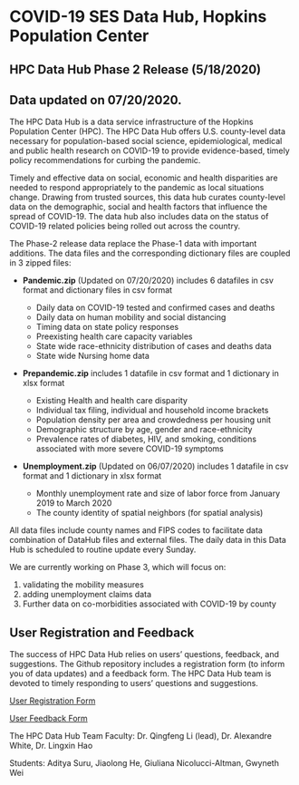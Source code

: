 # COVID-19 SES Data Hub, Hopkins Population Center

## HPC Data Hub Phase 2 Release (5/18/2020)

## Data updated on 07/20/2020. 

The HPC Data Hub is a data service infrastructure of the Hopkins Population Center (HPC). The HPC Data Hub offers U.S. county-level data necessary for population-based social science, epidemiological, medical and public health research on COVID-19 to provide evidence-based, timely policy recommendations for curbing the pandemic. 

Timely and effective data on social, economic and health disparities are needed to respond appropriately to the pandemic as local situations change. Drawing from trusted sources, this data hub curates county-level data on the demographic, social and health factors that influence the spread of COVID-19. The data hub also includes data on the status of COVID-19 related policies being rolled out across the country. 

The Phase-2 release data replace the Phase-1 data with important additions. The data files and the corresponding dictionary files are coupled in 3 zipped files:
- **Pandemic.zip** (Updated on 07/20/2020) includes 6 datafiles in csv format and dictionary files in csv format
    - Daily data on COVID-19 tested and confirmed cases and deaths
    - Daily data on human mobility and social distancing
    - Timing data on state policy responses
    - Preexisting health care capacity variables
    - State wide race-ethnicity distribution of cases and deaths data
    - State wide Nursing home data


- **Prepandemic.zip** includes 1 datafile in csv format and 1 dictionary in xlsx format
    -	Existing Health and health care disparity 
    -	Individual tax filing, individual and household income brackets
    -	Population density per area and crowdedness per housing unit
    -	Demographic structure by age, gender and race-ethnicity
    - Prevalence rates of diabetes, HIV, and smoking, conditions associated with more severe COVID-19 symptoms

- **Unemployment.zip** (Updated on 06/07/2020) includes 1 datafile in csv format and 1 dictionary in xlsx format
    - Monthly unemployment rate and size of labor force from January 2019 to March 2020
    - The county identity of spatial neighbors (for spatial analysis)

All data files include county names and FIPS codes to facilitate data combination of DataHub files and external files. The daily data in this Data Hub is scheduled to routine update every Sunday.

We are currently working on Phase 3, which will focus on: 
1. validating the mobility measures
2. adding unemployment claims data
3. Further data on co-morbidities associated with COVID-19 by county

## User Registration and Feedback
The success of HPC Data Hub relies on users’ questions, feedback, and suggestions. The Github repository includes a registration form (to inform you of data updates) and a feedback form. The HPC Data Hub team is devoted to timely responding to users’ questions and suggestions.

[User Registration Form](https://docs.google.com/forms/d/e/1FAIpQLSdomJngQRiPA-2tfa8WQA_nbscVf0y2hV_XRPRjFqnvx80XpA/viewform?usp=pp_url)

[User Feedback Form](https://docs.google.com/forms/d/e/1FAIpQLSeh1KCx57yQEZiGfem7dWUjyEDxmsr4sU25JOQdH80ERjpGlQ/viewform?usp=pp_url)

The HPC Data Hub Team
Faculty: Dr. Qingfeng Li (lead), Dr. Alexandre White, Dr. Lingxin Hao

Students: Aditya Suru, Jiaolong He, Giuliana Nicolucci-Altman, Gwyneth Wei
